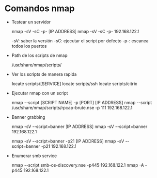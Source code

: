 # Comandos nmap

- Testear un servidor

	nmap -sV -sC -p- [IP ADDRESS]
	nmap -sV -sC -p- 192.168.122.1

	-sV: saber la versión
	-sC: ejecutar el script por defecto
	-p-: escanea todos los puertos

- Path de los scripts de nmap

	/usr/share/nmap/scripts/

- Ver los scripts de manera rapida

	locate scripts/[SERVICE]
	locate scripts/ssh
	locate scripts/citrix

- Ejecutar nmap con un script

	nmap --script [SCRIPT NAME] -p [PORT] [IP ADDRESS]
	nmap --script /usr/share/nmap/scripts/rpcap-brute.nse -p 111 192.168.122.1

- Banner grabbing

    nmap -sV --script=banner [IP ADDRESS]
    nmap -sV --script=banner 192.168.122.1

    nmap -sV --script=banner -p21 [IP ADDRESS]
    nmap -sV --script=banner -p21 192.168.122.1

- Enumerar smb service

    nmap --script smb-os-discovery.nse -p445 192.168.122.1
    nmap -A -p445 192.168.122.1

